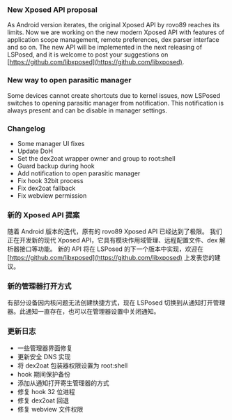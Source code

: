 ### New Xposed API proposal
As Android version iterates, the original Xposed API by rovo89 reaches its limits. Now we are working on the new modern Xposed API with features of application scope management, remote preferences, dex parser interface and so on.
The new API will be implemented in the next releasing of LSPosed, and it is welcome to post your suggestions on [https://github.com/libxposed](https://github.com/libxposed).

### New way to open parasitic manager
Some devices cannot create shortcuts due to kernel issues, now LSPosed switches to opening parasitic manager from notification. This notification is always present and can be disable in manager settings.

### Changelog
- Some manager UI fixes
- Update DoH
- Set the dex2oat wrapper owner and group to root:shell
- Guard backup during hook
- Add notification to open parasitic manager
- Fix hook 32bit process
- Fix dex2oat fallback
- Fix webview permission


### 新的 Xposed API 提案
随着 Android 版本的迭代，原有的 rovo89 Xposed API 已经达到了极限。 我们正在开发新的现代 Xposed API，它具有模块作用域管理、远程配置文件、dex 解析器接口等功能。
新的 API 将在 LSPosed 的下一个版本中实现，欢迎在 [https://github.com/libxposed](https://github.com/libxposed) 上发表您的建议。

### 新的管理器打开方式
有部分设备因内核问题无法创建快捷方式，现在 LSPosed 切换到从通知打开管理器。此通知一直存在，也可以在管理器设置中关闭通知。

### 更新日志
- 一些管理器界面修复
- 更新安全 DNS 实现
- 将 dex2oat 包装器权限设置为 root:shell
- hook 期间保护备份
- 添加从通知打开寄生管理器的方式
- 修复 hook 32 位进程
- 修复 dex2oat 回退
- 修复 webview 文件权限
